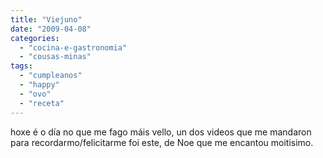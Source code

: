 ```yaml
---
title: "Viejuno"
date: "2009-04-08"
categories: 
  - "cocina-e-gastronomia"
  - "cousas-minas"
tags: 
  - "cumpleanos"
  - "happy"
  - "ovo"
  - "receta"
---
```


hoxe é o día no que me fago máis vello, un dos videos que me mandaron para recordarmo/felicitarme foi este, de Noe que me encantou moitisimo.
